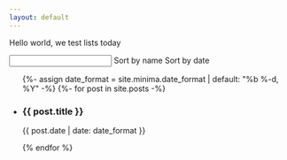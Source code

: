 ```yaml
---
layout: default
---
```

Hello world, we test lists today
<script src="//cdnjs.cloudflare.com/ajax/libs/list.js/1.5.0/list.min.js"></script>
<script src="https://ajax.googleapis.com/ajax/libs/jquery/3.4.1/jquery.min.js"></script>

<div id="post-list">
  <input class="search" />
  <span class="sort" data-sort="name">Sort by name</span>
  <span class="sort" data-sort="date">Sort by date</span>
  <ul class="list">
  {%- assign date_format = site.minima.date_format | default: "%b %-d, %Y" -%}
  {%- for post in site.posts -%}
    <li>
    <h3 class="name">{{ post.title }}</h3>
    <span class="post-meta">
       <p class="date">{{ post.date | date: date_format }}</p>
    </span>      
    </li>
  {% endfor %}
  </ul>
</div>

<script type="text/javascript">
$(document).ready(function(){
    console.log("Hello world");
var options = {
  valueNames: [ 'name', 'date' ]
};
var hackerList = new List('post-list', options);
});
</script>
